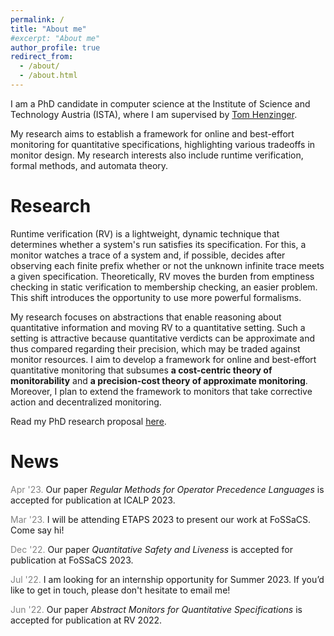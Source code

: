 ```yaml
---
permalink: /
title: "About me"
#excerpt: "About me"
author_profile: true
redirect_from: 
  - /about/
  - /about.html
---
```


I am a PhD candidate in computer science at the Institute of Science and Technology Austria (ISTA), where I am supervised by [Tom Henzinger](https://pub.ist.ac.at/~tah/).

My research aims to establish a framework for online and best-effort monitoring for quantitative specifications, highlighting various tradeoffs in monitor design. My research interests also include runtime verification, formal methods, and automata theory.

# Research

Runtime verification (RV) is a lightweight, dynamic technique that determines whether a system's run satisfies its specification. For this, a monitor watches a trace of a system and, if possible, decides after observing each finite prefix whether or not the unknown infinite trace meets a given specification. Theoretically, RV moves the burden from emptiness checking in static verification to membership checking, an easier problem. This shift introduces the opportunity to use more powerful formalisms.

My research focuses on abstractions that enable reasoning about quantitative information and moving RV to a quantitative setting. Such a setting is attractive because quantitative verdicts can be approximate and thus compared regarding their precision, which may be traded against monitor resources. I aim to develop a framework for online and best-effort quantitative monitoring that subsumes **a cost-centric theory of monitorability** and **a precision-cost theory of approximate monitoring**. Moreover, I plan to extend the framework to monitors that take corrective action and decentralized monitoring. 

Read my PhD research proposal [here](https://egesarac.github.io/files/proposal21.pdf).

# News

<span style="color:gray">Apr '23.</span> Our paper *Regular Methods for Operator Precedence Languages* is accepted for publication at ICALP 2023.

<span style="color:gray">Mar '23.</span> I will be attending ETAPS 2023 to present our work at FoSSaCS. Come say hi!

<span style="color:gray">Dec '22.</span> Our paper *Quantitative Safety and Liveness* is accepted for publication at FoSSaCS 2023.

<span style="color:gray">Jul '22.</span> I am looking for an internship opportunity for Summer 2023. If you’d like to get in touch, please don't hesitate to email me!

<span style="color:gray">Jun '22.</span> Our paper *Abstract Monitors for Quantitative Specifications* is accepted for publication at RV 2022.